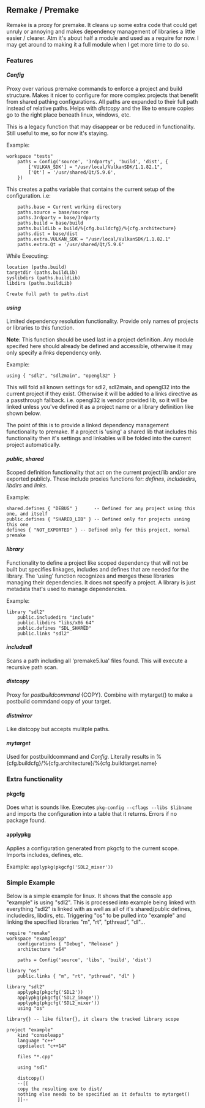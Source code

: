 ## Remake / Premake

Remake is a proxy for premake. It cleans up some extra code that could get unruly or annoying and makes dependency management of libraries a little easier / clearer. Atm it's about half a module and used as a require for now. I may get around to making it a full module when I get more time to do so.

### Features

#### *Config*
Proxy over various premake commands to enforce a project and build structure. Makes it nicer to configure for more complex projects that benefit from shared pathing configurations. All paths are expanded to their full path instead of relative paths. Helps with *distcopy* and the like to ensure copies go to the right place beneath linux, windows, etc.

This is a legacy function that may disappear or be reduced in functionality. Still useful to me, so for now it's staying.

Example:
```
workspace "tests"
	paths = Config('source', '3rdparty', 'build', 'dist', {
		['VULKAN_SDK'] = "/usr/local/VulkanSDK/1.1.82.1",
		['Qt'] = '/usr/shared/Qt/5.9.6',
	})
```

This creates a paths variable that contains the current setup of the configuration. i.e:
```
    paths.base = Current working directory
    paths.source = base/source
    paths.3rdparty = base/3rdparty
    paths.build = base/build
    paths.buildLib = build/%{cfg.buildcfg}/%{cfg.architecture}
    paths.dist = base/dist
    paths.extra.VULKAN_SDK = "/usr/local/VulkanSDK/1.1.82.1"
    paths.extra.Qt = '/usr/shared/Qt/5.9.6'
```

While Executing:
```
location (paths.build)
targetdir (paths.buildLib)
syslibdirs (paths.buildLib)
libdirs (paths.buildLib)

Create full path to paths.dist
```


#### *using*
Limited dependency resolution functionality. Provide only names of projects or libraries to this function.

**Note**: This function should be used last in a project definition. Any module specifed here should already be defined and accessible, otherwise it may only specify a *links* dependency only.


Example:
```
using { "sdl2", "sdl2main", "opengl32" }
```

This will fold all known settings for sdl2, sdl2main, and opengl32 into the current project if they exist. Otherwise it will be added to a links directive as a passthrough fallback. i.e. opengl32 is vendor provided lib, so it will be linked unless you've defined it as a project name or a library definition like shown below.

The point of this is to provide a linked dependency management functionality to premake. If a project is 'using' a shared lib that includes this functionality then it's settings and linkables will be folded into the current project automatically.


#### *public, shared*
Scoped definition functionality that act on the current project/lib and/or are exported publicly.
These include proxies functions for: *defines*, *includedirs*, *libdirs* and *links*.

Example:
```
shared.defines { "DEBUG" }      -- Defined for any project using this one, and itself
public.defines { "SHARED_LIB" } -- Defined only for projects usning this one
defines { "NOT_EXPORTED" } -- Defined only for this project, normal premake
```

#### *library*
Functionality to define a project like scoped dependency that will not be built but specifies linkages, includes and defines that are needed for the library. The 'using' function recognizes and merges these libraries managing their dependencies. It does not specify a project. A library is just metadata that's used to manage dependencies.

Example:
```
library "sdl2"
	public.includedirs "include"
	public.libdirs "libs/x86_64"
	public.defines "SDL_SHARED"
	public.links "sdl2"
```

#### *includeall*
Scans a path including all 'premake5.lua' files found. This will execute a recursive path scan.

#### *distcopy*
Proxy for *postbuildcommand* {COPY}. Combine with mytarget() to make a postbuild commdand copy of your target.

#### *distmirror*
Like distcopy but accepts mulitple paths.

#### *mytarget*
Used for postbuildcommand and *Config*. Literally results in %{cfg.buildcfg}/%{cfg.architecture}/%{cfg.buildtarget.name}


### Extra functionality

#### pkgcfg

Does what is sounds like. Executes `pkg-config --cflags --libs $libname` and imports the configuration into a table that it returns. Errors if no package found.

#### applypkg

Applies a configuration generated from pkgcfg to the current scope. Imports includes, defines, etc.

Example: ```applypkg(pkgcfg('SDL2_mixer'))```


### Simple Example

Below is a simple example for linux. It shows that the console app "example" is using "sdl2". This is processed into example being linked with everything "sdl2" is linked with as well as all of it's shared/public defines, includedirs, libdirs, etc. Triggering "os" to be pulled into "example" and linking the specified libraries "m", "rt", "pthread", "dl"...

```
require "remake"
workspace "exampleapp"
	configurations { "Debug", "Release" }
	architecture "x64"

    paths = Config('source', 'libs', 'build', 'dist')

library "os"
    public.links { "m", "rt", "pthread", "dl" }

library "sdl2"
    applypkg(pkgcfg('SDL2'))
    applypkg(pkgcfg('SDL2_image'))
    applypkg(pkgcfg('SDL2_mixer'))
    using "os"

library{} -- like filter{}, it clears the tracked library scope

project "example"
    kind "consoleapp"
    language "c++"
    cppdialect "c++14"

    files "*.cpp"

    using "sdl"

    distcopy()
    --[[
    copy the resulting exe to dist/
    nothing else needs to be specified as it defaults to mytarget()
    ]]--
```
